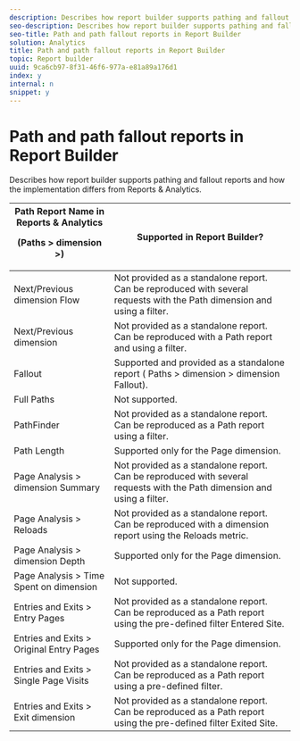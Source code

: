 ```yaml
---
description: Describes how report builder supports pathing and fallout reports and how the implementation differs from Reports & Analytics.
seo-description: Describes how report builder supports pathing and fallout reports and how the implementation differs from Reports & Analytics.
seo-title: Path and path fallout reports in Report Builder
solution: Analytics
title: Path and path fallout reports in Report Builder
topic: Report builder
uuid: 9ca6cb97-8f31-46f6-977a-e81a89a176d1
index: y
internal: n
snippet: y
---
```


# Path and path fallout reports in Report Builder

Describes how report builder supports pathing and fallout reports and how the implementation differs from Reports & Analytics.

<table id="table_0A4F5BDC7E104BC88C6479D2ACC28A60"> 
 <thead> 
  <tr> 
   <th colname="col1" class="entry">Path Report Name in Reports &amp; Analytics <p>(Paths &gt; <span class="varname"> dimension</span> &gt;) </p> </th> 
   <th colname="col2" class="entry"> Supported in Report Builder? </th> 
  </tr> 
 </thead>
 <tbody> 
  <tr> 
   <td colname="col1">Next/Previous <span class="varname"> dimension</span> Flow </td> 
   <td colname="col2"> Not provided as a standalone report. Can be reproduced with several requests with the Path dimension and using a filter. </td> 
  </tr> 
  <tr> 
   <td colname="col1">Next/Previous <span class="varname"> dimension</span> </td> 
   <td colname="col2"> Not provided as a standalone report. Can be reproduced with a Path report and using a filter. </td> 
  </tr> 
  <tr> 
   <td colname="col1"> Fallout </td> 
   <td colname="col2">Supported and provided as a standalone report (<span class="uicontrol"> Paths</span> &gt; <span class="varname"> dimension</span> &gt; <span class="varname"> dimension</span> <span class="uicontrol"> Fallout</span>). </td> 
  </tr> 
  <tr> 
   <td colname="col1"> Full Paths </td> 
   <td colname="col2"> Not supported. </td> 
  </tr> 
  <tr> 
   <td colname="col1"> PathFinder </td> 
   <td colname="col2"> Not provided as a standalone report. Can be reproduced as a Path report using a filter. </td> 
  </tr> 
  <tr> 
   <td colname="col1"> Path Length </td> 
   <td colname="col2"> Supported only for the Page dimension. </td> 
  </tr> 
  <tr> 
   <td colname="col1">Page Analysis &gt; <span class="varname"> dimension</span> Summary </td> 
   <td colname="col2"> Not provided as a standalone report. Can be reproduced with several requests with the Path dimension and using a filter. </td> 
  </tr> 
  <tr> 
   <td colname="col1"> Page Analysis &gt; Reloads </td> 
   <td colname="col2">Not provided as a standalone report. Can be reproduced with a dimension report using the <span class="uicontrol"> Reloads</span> metric. </td> 
  </tr> 
  <tr> 
   <td colname="col1">Page Analysis &gt; <span class="varname"> dimension</span> Depth </td> 
   <td colname="col2"> Supported only for the Page dimension. </td> 
  </tr> 
  <tr> 
   <td colname="col1">Page Analysis &gt; Time Spent on <span class="varname"> dimension</span> </td> 
   <td colname="col2"> Not supported. </td> 
  </tr> 
  <tr> 
   <td colname="col1"> Entries and Exits &gt; Entry Pages </td> 
   <td colname="col2">Not provided as a standalone report. Can be reproduced as a Path report using the pre-defined filter <span class="uicontrol"> Entered Site</span>. </td> 
  </tr> 
  <tr> 
   <td colname="col1"> Entries and Exits &gt; Original Entry Pages </td> 
   <td colname="col2"> Supported only for the Page dimension. </td> 
  </tr> 
  <tr> 
   <td colname="col1"> Entries and Exits &gt; Single Page Visits </td> 
   <td colname="col2"> Not provided as a standalone report. Can be reproduced as a Path report using a pre-defined filter. </td> 
  </tr> 
  <tr> 
   <td colname="col1">Entries and Exits &gt; Exit <span class="varname"> dimension</span> </td> 
   <td colname="col2">Not provided as a standalone report. Can be reproduced as a Path report using the pre-defined filter <span class="uicontrol"> Exited Site</span>. </td> 
  </tr> 
 </tbody> 
</table>

